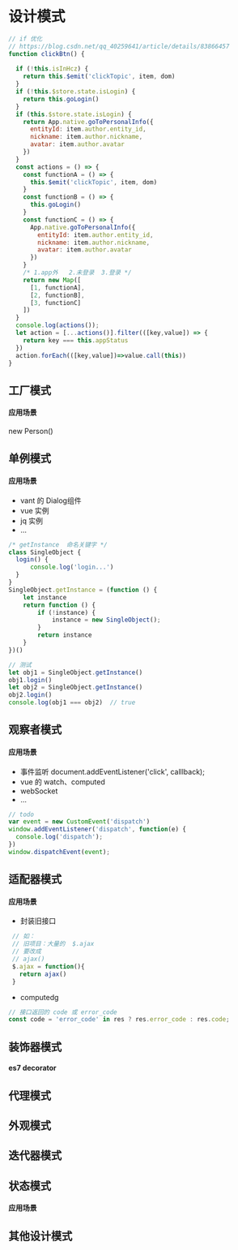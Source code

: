 # 设计模式
```js
// if 优化
// https://blog.csdn.net/qq_40259641/article/details/83866457
function clickBtn() {
  
  if (!this.isInHcz) {
    return this.$emit('clickTopic', item, dom)
  }
  if (!this.$store.state.isLogin) {
    return this.goLogin()
  } 
  if (this.$store.state.isLogin) {
    return App.native.goToPersonalInfo({
      entityId: item.author.entity_id,
      nickname: item.author.nickname,
      avatar: item.author.avatar
    })
  }
  const actions = () => {
    const functionA = () => {
      this.$emit('clickTopic', item, dom)
    }
    const functionB = () => {
      this.goLogin()
    }
    const functionC = () => {
      App.native.goToPersonalInfo({
        entityId: item.author.entity_id,
        nickname: item.author.nickname,
        avatar: item.author.avatar
      })
    }
    /* 1.app外   2.未登录  3.登录 */
    return new Map([
      [1, functionA],
      [2, functionB],
      [3, functionC]
    ])
  }
  console.log(actions());
  let action = [...actions()].filter(([key,value]) => {
    return key === this.appStatus
  })
  action.forEach(([key,value])=>value.call(this))
}
```

## 工厂模式

#### 应用场景

new Person()

## 单例模式

#### 应用场景

  - vant 的 Dialog组件
  - vue 实例
  - jq 实例
  - ...
``` js
/* getInstance  命名关键字 */
class SingleObject {
  login() {
      console.log('login...')
  }
}
SingleObject.getInstance = (function () {
    let instance
    return function () {
        if (!instance) {
            instance = new SingleObject();
        }
        return instance
    }
})()

// 测试
let obj1 = SingleObject.getInstance()
obj1.login()
let obj2 = SingleObject.getInstance()
obj2.login()
console.log(obj1 === obj2)  // true
  ```
## 观察者模式

#### 应用场景

  - 事件监听 document.addEventListener('click', calllback);
  - vue 的 watch、computed
  - webSocket
  - ...

  

``` js
// todo
var event = new CustomEvent('dispatch')
window.addEventListener('dispatch', function(e) {
  console.log('dispatch');
})
window.dispatchEvent(event);
```

## 适配器模式

#### 应用场景

- 封装旧接口
 ```js
  // 如： 
  // 旧项目：大量的  $.ajax
  // 要改成
  // ajax()
  $.ajax = function(){
    return ajax()
  }
  ```
- computedg

``` js
// 接口返回的 code 或 error_code
const code = 'error_code' in res ? res.error_code : res.code;
```



## 装饰器模式
#### es7 decorator


## 代理模式

## 外观模式
## 迭代器模式
## 状态模式

#### 应用场景


## 其他设计模式